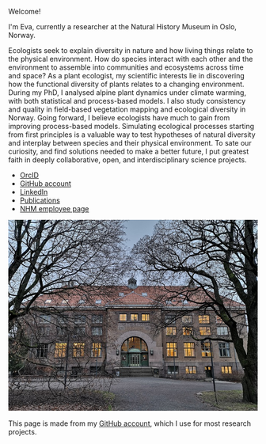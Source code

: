 Welcome! 

I'm Eva, currently a researcher at the Natural History Museum in Oslo, Norway. 

Ecologists seek to explain diversity in nature and how living things relate to the physical environment. How do species interact with each other and the environment to assemble into communities and ecosystems across time and space? As a plant ecologist, my scientific interests lie in discovering how the functional diversity of plants relates to a changing environment. During my PhD, I analysed alpine plant dynamics under climate warming, with both statistical and process-based models. I also study consistency and quality in field-based vegetation mapping and ecological diversity in Norway. Going forward, I believe ecologists have much to gain from improving process-based models. Simulating ecological processes starting from first principles is a valuable way to test hypotheses of natural diversity and interplay between species and their physical environment. To sate our curiosity, and find solutions needed to make a better future, I put greatest faith in deeply collaborative, open, and interdisciplinary science projects.

- [OrcID](https://orcid.org/0000-0003-4009-944X)
- [GitHub account](https://github.com/evalieungh)
- [LinkedIn](https://no.linkedin.com/in/evalieungh)
- [Publications](https://app.cristin.no/persons/show.jsf?id=885740)
- [NHM employee page](https://www.nhm.uio.no/english/about/organization/research-collections/people/evaler/index.html)

![The Botanical Museum, NHM, University of Oslo](IMG_20191217_144143_s.jpg)

This page is made from my [GitHub account](https://github.com/evalieungh), which I use for most research projects. 
